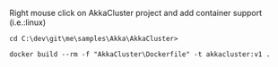 ﻿
Right mouse click on AkkaCluster project and add container support (i.e.:linux)

~~~
cd C:\dev\git\me\samples\Akka\AkkaCluster>

docker build --rm -f "AkkaCluster\Dockerfile" -t akkacluster:v1 .
~~~